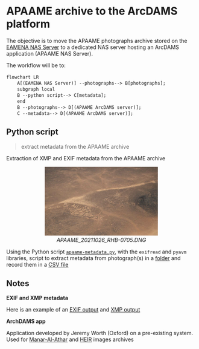 # APAAME archive to the ArcDAMS platform

The objective is to move the APAAME photographs archive stored on the [EAMENA NAS Server](https://eamena-nas1.arch.ox.ac.uk/cgi-bin/) to a dedicated NAS server hosting an ArcDAMS application (APAAME NAS Server).  

The workflow will be to:

```mermaid
flowchart LR
    A[(EAMENA NAS Server)] --photographs--> B[photographs];
    subgraph local
    B --python script--> C[metadata];
    end
    B --photographs--> D[(APAAME ArcDAMS server)];
    C --metadata--> D[(APAAME ArcDAMS server)]; 
```
## Python script
> extract metadata from the APAAME archive

Extraction of XMP and EXIF metadata from the APAAME archive
  
<p align="center">
  <img alt="img-name" src="www/APAAME_20211026_RHB-0705.png" width="300">
  <br>
    <em>APAAME_20211026_RHB-0705.DNG</em>
</p>
  
Using the Python script [`apaame-metadata.py`](https://github.com/eamena-oxford/eamena-arches-dev/blob/main/functions/Python/apaame-metadata.py), with the `exifread` and `pyavm` libraries, script to extract metadata from photograph(s) in a [folder](https://github.com/eamena-oxford/eamena-arches-dev/tree/main/data/photos) and record them in a [CSV file](https://github.com/eamena-oxford/eamena-arches-dev/blob/main/projects/apaame-photos/metadata.csv)
  
## Notes

**EXIF and XMP metadata**

Here is an example of an [EXIF output](https://github.com/eamena-oxford/eamena-arches-dev/blob/main/projects/apaame-photos/exif_example.txt) and [XMP output](https://github.com/eamena-oxford/eamena-arches-dev/blob/main/projects/apaame-photos/xmp_example.txt)

**ArchDAMS app**

Application developed by Jeremy Worth (Oxford) on a pre-existing system. Used for [Manar-Al-Athar](http://www.manar-al-athar.ox.ac.uk) and [HEIR](http://heir.arch.ox.ac.uk/pages/home.php?login=true) images archives